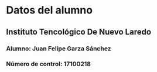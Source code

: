 # Datos del alumno

## Instituto Tencológico De Nuevo Laredo

### Alumno: Juan Felipe Garza Sánchez
### Número de control: 17100218

